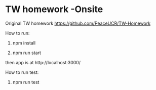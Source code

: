 # TW homework -Onsite

Original TW homework https://github.com/PeaceUCR/TW-Homework

How to run:

1. npm install

2. npm run start

then app is at http://localhost:3000/

How to run test:

1. npm run test
